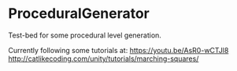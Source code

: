 # ProceduralGenerator
Test-bed for some procedural level generation.

Currently following some tutorials at:
https://youtu.be/AsR0-wCTJl8
http://catlikecoding.com/unity/tutorials/marching-squares/
